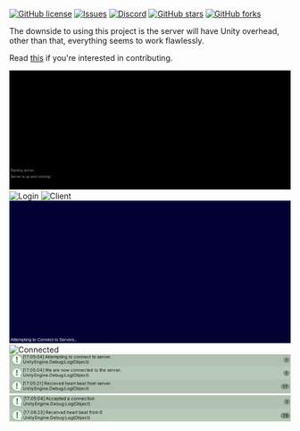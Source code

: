 [![GitHub license](https://img.shields.io/github/license/valkyrienyanko/Unity-Transport-Layer-Dedicated-Server?color=brightgreen)](https://github.com/valkyrienyanko/Unity-Transport-Layer-Dedicated-Server/blob/master/LICENSE)
[![Issues](https://img.shields.io/github/issues/valkyrienyanko/Unity-Transport-Layer-Dedicated-Server)](https://github.com/valkyrienyanko/Unity-Transport-Layer-Dedicated-Server/issues)
[![Discord](https://img.shields.io/discord/453710350454620160.svg)](https://discord.gg/thMupbv)
[![GitHub stars](https://img.shields.io/github/stars/valkyrienyanko/Unity-Transport-Layer-Dedicated-Server?color=brightgreen)](https://github.com/valkyrienyanko/Unity-Transport-Layer-Dedicated-Server/stargazers)
[![GitHub forks](https://img.shields.io/github/forks/valkyrienyanko/Unity-Transport-Layer-Dedicated-Server?color=brightgreen)](https://github.com/valkyrienyanko/Unity-Transport-Layer-Dedicated-Server/network)

The downside to using this project is the server will have Unity overhead, other than that, everything seems to work flawlessly.
  
Read [this](https://github.com/valkyrienyanko/Prototype/blob/master/.github/CONTRIBUTING.md) if you're interested in contributing.

![Console](PREVIEW/Console.gif)
![Login](https://i.gyazo.com/6d7b9abeb02f3596877c7fa8c0c88c02.png)
![Client](https://i.gyazo.com/df4b695467adbe079ec15260aab64630.png)
![Connecting](PREVIEW/Connecting.gif)
![Connected](https://i.gyazo.com/9216feb880c78e75094e8c77d8abc80e.png)
![ClientDebug](PREVIEW/ClientDebug.gif)
![ServerDebug](PREVIEW/ServerDebug.gif)

